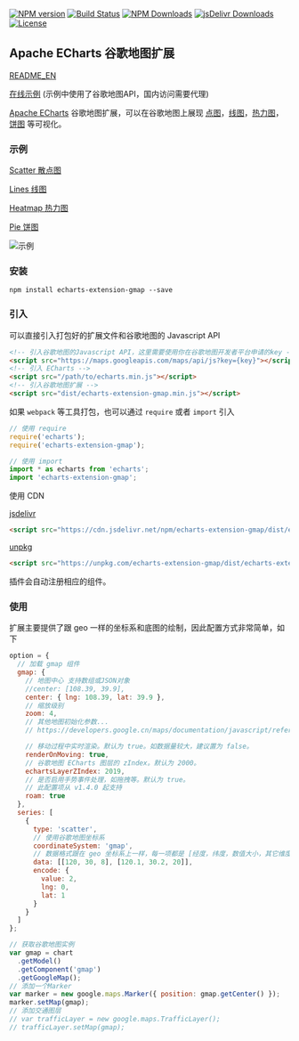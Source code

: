 [![NPM version](https://img.shields.io/npm/v/echarts-extension-gmap.svg?style=flat)](https://www.npmjs.org/package/echarts-extension-gmap)
[![Build Status](https://github.com/plainheart/echarts-extension-gmap/actions/workflows/build.yml/badge.svg)](https://github.com/plainheart/echarts-extension-gmap/actions/workflows/build.yml)
[![NPM Downloads](https://img.shields.io/npm/dm/echarts-extension-gmap.svg)](https://npmcharts.com/compare/echarts-extension-gmap?minimal=true)
[![jsDelivr Downloads](https://data.jsdelivr.com/v1/package/npm/echarts-extension-gmap/badge?style=rounded)](https://www.jsdelivr.com/package/npm/echarts-extension-gmap)
[![License](https://img.shields.io/npm/l/echarts-extension-gmap.svg)](https://github.com/plainheart/echarts-extension-gmap/blob/master/LICENSE)

## Apache ECharts 谷歌地图扩展

[README_EN](https://github.com/plainheart/echarts-extension-gmap/blob/master/README.md)

[在线示例](https://codepen.io/plainheart/pen/VweLGbR) (示例中使用了谷歌地图API，国内访问需要代理)

[Apache ECharts](https://echarts.apache.org/zh/index.html) 谷歌地图扩展，可以在谷歌地图上展现 [点图](https://echarts.apache.org/zh/option.html#series-scatter)，[线图](https://echarts.apache.org/zh/option.html#series-lines)，[热力图](https://echarts.apache.org/zh/option.html#series-heatmap)，[饼图](https://echarts.apache.org/zh/option.html#series-pie) 等可视化。

### 示例

[Scatter 散点图](https://github.com/plainheart/echarts-extension-gmap/tree/master/examples/scatter_zh_CN.html)

[Lines 线图](https://github.com/plainheart/echarts-extension-gmap/tree/master/examples/lines_zh_CN.html)

[Heatmap 热力图](https://github.com/plainheart/echarts-extension-gmap/tree/master/examples/heatmap_zh_CN.html)

[Pie 饼图](https://github.com/plainheart/echarts-extension-gmap/tree/master/examples/pie_zh_CN.html)

![示例](https://user-images.githubusercontent.com/26999792/202892350-5a7df14e-18ea-4f98-9a62-f55d29ad9a49.png)

### 安装

```shell
npm install echarts-extension-gmap --save
```

### 引入

可以直接引入打包好的扩展文件和谷歌地图的 Javascript API

```html
<!-- 引入谷歌地图的Javascript API，这里需要使用你在谷歌地图开发者平台申请的key -->
<script src="https://maps.googleapis.com/maps/api/js?key={key}"></script>
<!-- 引入 ECharts -->
<script src="/path/to/echarts.min.js"></script>
<!-- 引入谷歌地图扩展 -->
<script src="dist/echarts-extension-gmap.min.js"></script>
```

如果 `webpack` 等工具打包，也可以通过 `require` 或者 `import` 引入

```js
// 使用 require
require('echarts');
require('echarts-extension-gmap');

// 使用 import
import * as echarts from 'echarts';
import 'echarts-extension-gmap';
```

使用 CDN

[jsdelivr](https://www.jsdelivr.com/)

```html
<script src="https://cdn.jsdelivr.net/npm/echarts-extension-gmap/dist/echarts-extension-gmap.min.js"></script>
```

[unpkg](https://unpkg.com/)

```html
<script src="https://unpkg.com/echarts-extension-gmap/dist/echarts-extension-gmap.min.js"></script>
```

插件会自动注册相应的组件。

### 使用

扩展主要提供了跟 geo 一样的坐标系和底图的绘制，因此配置方式非常简单，如下

```js
option = {
  // 加载 gmap 组件
  gmap: {
    // 地图中心 支持数组或JSON对象
    //center: [108.39, 39.9],
    center: { lng: 108.39, lat: 39.9 },
    // 缩放级别
    zoom: 4,
    // 其他地图初始化参数...
    // https://developers.google.cn/maps/documentation/javascript/reference/map#MapOptions

    // 移动过程中实时渲染。默认为 true。如数据量较大，建议置为 false。
    renderOnMoving: true,
    // 谷歌地图 ECharts 图层的 zIndex。默认为 2000。
    echartsLayerZIndex: 2019,
    // 是否启用手势事件处理，如拖拽等。默认为 true。
    // 此配置项从 v1.4.0 起支持
    roam: true
  },
  series: [
    {
      type: 'scatter',
      // 使用谷歌地图坐标系
      coordinateSystem: 'gmap',
      // 数据格式跟在 geo 坐标系上一样，每一项都是 [经度，纬度，数值大小，其它维度...]
      data: [[120, 30, 8], [120.1, 30.2, 20]],
      encode: {
        value: 2,
        lng: 0,
        lat: 1
      }
    }
  ]
};

// 获取谷歌地图实例
var gmap = chart
  .getModel()
  .getComponent('gmap')
  .getGoogleMap();
// 添加一个Marker
var marker = new google.maps.Marker({ position: gmap.getCenter() });
marker.setMap(gmap);
// 添加交通图层
// var trafficLayer = new google.maps.TrafficLayer();
// trafficLayer.setMap(gmap);
```
